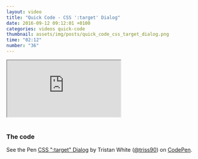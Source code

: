 ```yaml
---
layout: video
title: "Quick Code - CSS ':target' Dialog"
date: 2016-09-12 09:12:01 +0100
categories: videos quick-code
thumbnail: assets/img/posts/quick_code_css_target_dialog.png
time: "02:12"
number: "36"
---
```


<div class="responsive-video">
   <iframe src="https://www.youtube.com/embed/64gdVCi__qg"></iframe>
</div>

<br>

### The code

<p data-height="300" data-theme-id="16012" data-slug-hash="AXQxZZ" data-default-tab="result" data-user="triss90" data-embed-version="2" class="codepen">See the Pen <a href="http://codepen.io/triss90/pen/AXQxZZ/">CSS ":target" Dialog</a> by Tristan  White (<a href="http://codepen.io/triss90">@triss90</a>) on <a href="http://codepen.io">CodePen</a>.</p>
<script async src="//assets.codepen.io/assets/embed/ei.js"></script>
